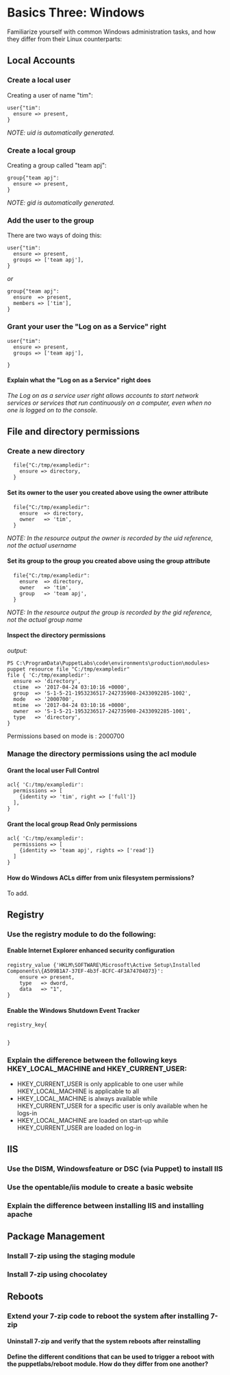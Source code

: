 # Basics Three: Windows
Familiarize yourself with common Windows administration tasks, and how they differ from their Linux counterparts:

## Local Accounts

### Create a local user

  Creating a user of name "tim":
  ```
  user{"tim":
    ensure => present,
  }
  ```

  *NOTE: uid is automatically generated.*

### Create a local group

  Creating a group called "team apj":
  ```
  group{"team apj":
    ensure => present,
  }
  ```

  *NOTE: gid is automatically generated.*

### Add the user to the group

  There are two ways of doing this:

  ```
  user{"tim":
    ensure => present,
    groups => ['team apj'],
  }
  ```

  *or*

  ```
  group{"team apj":
    ensure  => present,
    members => ['tim'],
  }
  ```

### Grant your user the "Log on as a Service" right

  ```
  user{"tim":
    ensure => present,
    groups => ['team apj'],

  }
  ```  


#### Explain what the "Log on as a Service" right does
*The Log on as a service user right allows accounts to start network services or services that run continuously on a computer, even when no one is logged on to the console.*



## File and directory permissions

### Create a new directory

```
  file{"C:/tmp/exampledir":
    ensure => directory,
  }

```

#### Set its owner to the user you created above using the owner attribute

```
  file{"C:/tmp/exampledir":
    ensure  => directory,
    owner   => 'tim',
  }

```
*NOTE: In the resource output the owner is recorded by the uid reference, not the actual username*


#### Set its group to the group you created above using the group attribute

```
  file{"C:/tmp/exampledir":
    ensure  => directory,
    owner   => 'tim',
    group   => 'team apj',
  }

```
*NOTE: In the resource output the group is recorded by the gid reference, not the actual group name*


#### Inspect the directory permissions

*output:*
```
PS C:\ProgramData\PuppetLabs\code\environments\production\modules> puppet resource file "C:/tmp/exampledir"
file { 'C:/tmp/exampledir':
  ensure => 'directory',
  ctime  => '2017-04-24 03:10:16 +0000',
  group  => 'S-1-5-21-1953236517-242735908-2433092285-1002',
  mode   => '2000700',
  mtime  => '2017-04-24 03:10:16 +0000',
  owner  => 'S-1-5-21-1953236517-242735908-2433092285-1001',
  type   => 'directory',
}
```

Permissions based on mode is : 2000700


### Manage the directory permissions using the acl module



#### Grant the local user Full Control

  ```
  acl{ 'C:/tmp/exampledir':
    permissions => [
      {identity => 'tim', right => ['full']}
    ],
  }
  ```

#### Grant the local group Read Only permissions

  ```
  acl{ 'C:/tmp/exampledir':
    permissions => [
      {identity => 'team apj', rights => ['read']}
    ]
  }
  ```

#### How do Windows ACLs differ from unix filesystem permissions?


To add.



## Registry
### Use the registry module to do the following:

#### Enable Internet Explorer enhanced security configuration

  ```
  registry_value {'HKLM\SOFTWARE\Microsoft\Active Setup\Installed Components\{A509B1A7-37EF-4b3f-8CFC-4F3A74704073}':
      ensure => present,
      type   => dword,
      data   => "1",
  }
  ```


#### Enable the Windows Shutdown Event Tracker

```
registry_key{


}
```


### Explain the difference between the following keys HKEY_LOCAL_MACHINE and HKEY_CURRENT_USER:

 - HKEY_CURRENT_USER is only applicable to one user while HKEY_LOCAL_MACHINE is applicable to all
 - HKEY_LOCAL_MACHINE is always available while HKEY_CURRENT_USER for a specific user is only available when he logs-in
 - HKEY_LOCAL_MACHINE are loaded on start-up while HKEY_CURRENT_USER are loaded on log-in


## IIS

### Use the DISM, Windowsfeature or DSC (via Puppet) to install IIS

### Use the opentable/iis module to create a basic website

### Explain the difference between installing IIS and installing apache


## Package Management
### Install 7-zip using the staging module
### Install 7-zip using chocolatey


## Reboots
### Extend your 7-zip code to reboot the system after installing 7-zip
#### Uninstall 7-zip and verify that the system reboots after reinstalling
#### Define the different conditions that can be used to trigger a reboot with the puppetlabs/reboot module. How do they differ from one another?
